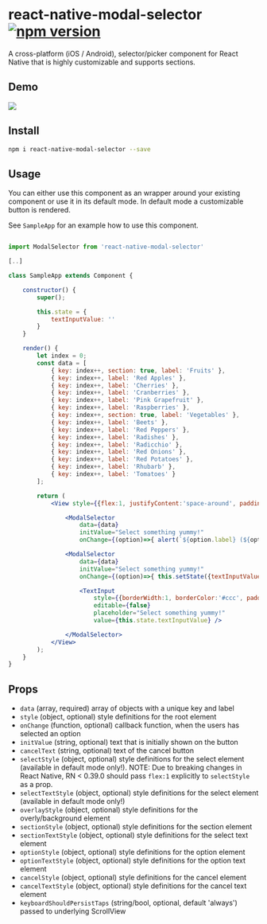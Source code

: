 # react-native-modal-selector [![npm version](https://badge.fury.io/js/react-native-modal-selector.svg)](https://badge.fury.io/js/react-native-modal-selector)

A cross-platform (iOS / Android), selector/picker component for React Native that is highly customizable and supports sections.

## Demo

<img src="https://raw.githubusercontent.com/d-a-n/react-native-modal-picker/master/docs/demo.gif" />

## Install

```sh
npm i react-native-modal-selector --save
```

## Usage

You can either use this component as an wrapper around your existing component or use it in its default mode. In default mode a customizable button is rendered.

See `SampleApp` for an example how to use this component.

```jsx

import ModalSelector from 'react-native-modal-selector'

[..]

class SampleApp extends Component {

    constructor() {
        super();

        this.state = {
            textInputValue: ''
        }
    }

    render() {
        let index = 0;
        const data = [
            { key: index++, section: true, label: 'Fruits' },
            { key: index++, label: 'Red Apples' },
            { key: index++, label: 'Cherries' },
            { key: index++, label: 'Cranberries' },
            { key: index++, label: 'Pink Grapefruit' },
            { key: index++, label: 'Raspberries' },
            { key: index++, section: true, label: 'Vegetables' },
            { key: index++, label: 'Beets' },
            { key: index++, label: 'Red Peppers' },
            { key: index++, label: 'Radishes' },
            { key: index++, label: 'Radicchio' },
            { key: index++, label: 'Red Onions' },
            { key: index++, label: 'Red Potatoes' },
            { key: index++, label: 'Rhubarb' },
            { key: index++, label: 'Tomatoes' }
        ];

        return (
            <View style={{flex:1, justifyContent:'space-around', padding:50}}>

                <ModalSelector
                    data={data}
                    initValue="Select something yummy!"
                    onChange={(option)=>{ alert(`${option.label} (${option.key}) nom nom nom`) }} />

                <ModalSelector
                    data={data}
                    initValue="Select something yummy!"
                    onChange={(option)=>{ this.setState({textInputValue:option.label})}}>

                    <TextInput
                        style={{borderWidth:1, borderColor:'#ccc', padding:10, height:30}}
                        editable={false}
                        placeholder="Select something yummy!"
                        value={this.state.textInputValue} />

                </ModalSelector>
            </View>
        );
    }
}
```

## Props

*   `data` (array, required) array of objects with a unique key and label
*   `style` (object, optional) style definitions for the root element
*   `onChange` (function, optional) callback function, when the users has selected an option
*   `initValue` (string, optional) text that is initially shown on the button
*   `cancelText` (string, optional) text of the cancel button
*   `selectStyle` (object, optional) style definitions for the select element (available in default mode only!).
NOTE: Due to breaking changes in React Native, RN < 0.39.0 should pass `flex:1` explicitly to `selectStyle` as a prop.
*   `selectTextStyle` (object, optional) style definitions for the select element (available in default mode only!)
*   `overlayStyle` (object, optional) style definitions for the overly/background element
*   `sectionStyle` (object, optional) style definitions for the section element
*   `sectionTextStyle` (object, optional) style definitions for the select text element
*   `optionStyle` (object, optional) style definitions for the option element
*   `optionTextStyle` (object, optional) style definitions for the option text element
*   `cancelStyle` (object, optional) style definitions for the cancel element
*   `cancelTextStyle` (object, optional) style definitions for the cancel text element
*   `keyboardShouldPersistTaps` (string/bool, optional, default 'always') passed to underlying ScrollView
